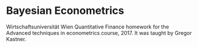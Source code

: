 # Bayesian Econometrics
Wirtschaftsuniversität Wien Quantitative Finance homework for the Advanced techniques in econometrics course, 2017. It was taught by Gregor Kastner.
